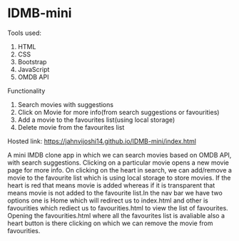 # IDMB-mini

Tools used:
1. HTML
2. CSS
3. Bootstrap
4. JavaScript
5. OMDB API


Functionality
1. Search movies with suggestions
2. Click on Movie for more info(from search suggestions or favourities)
3. Add a movie to the favourites list(using local storage)
4. Delete movie from the favourites list

Hosted link: https://jahnvijoshi14.github.io/IDMB-mini/index.html

A mini IMDB clone app in which we can search movies based on OMDB API, with search suggestions. Clicking on a particular movie opens a new movie page for more info. On clicking on the heart in search, we can add/remove a movie to the favourite list which is using local storage to store movies. If the heart is red that means movie is added whereas if it is transparent that means movie is not added to the favourite list.In the nav bar we have two options one is Home which will redirect us to index.html and other is favourities which rediect us to favourities.html to view the list of favourites. Opening the favourities.html where all the favourites list is avaliable also a heart button is there clicking on which we can remove the movie from favourities.
